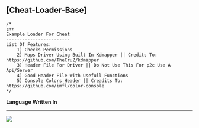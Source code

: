## **[Cheat-Loader-Base]**



    /*
    c++
    Example Loader For Cheat
    ------------------------
    List Of Features:
    	1) Checks Permissions
    	2) Maps Driver Using Built In Kdmapper || Credits To: https://github.com/TheCruZ/kdmapper
    	3) Header File For Driver || Do Not Use This For p2c Use A Api/Server
    	4) Good Header File With Usefull Functions
    	5) Console Colors Header || Creadits To: https://github.com/imfl/color-console
    */
**Language Written In** 
<hr>
<img  src="https://img.icons8.com/color/48/000000/c-plus-plus-logo.png"/>
